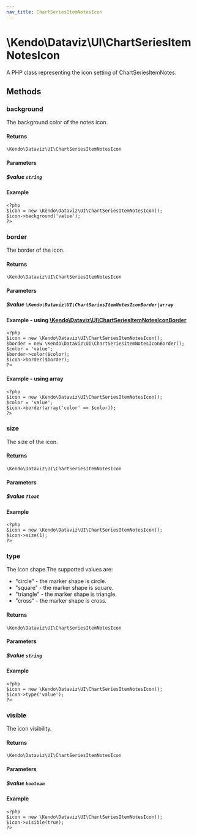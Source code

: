 ```yaml
---
nav_title: ChartSeriesItemNotesIcon
---
```


# \Kendo\Dataviz\UI\ChartSeriesItemNotesIcon

A PHP class representing the icon setting of ChartSeriesItemNotes.


## Methods

### background
The background color of the notes icon.

#### Returns
`\Kendo\Dataviz\UI\ChartSeriesItemNotesIcon`

#### Parameters

##### $value `string`



#### Example 
    <?php
    $icon = new \Kendo\Dataviz\UI\ChartSeriesItemNotesIcon();
    $icon->background('value');
    ?>

### border

The border of the icon.

#### Returns
`\Kendo\Dataviz\UI\ChartSeriesItemNotesIcon`

#### Parameters

##### $value `\Kendo\Dataviz\UI\ChartSeriesItemNotesIconBorder|array`


#### Example - using [\Kendo\Dataviz\UI\ChartSeriesItemNotesIconBorder](/kendo-ui/api/wrappers/php/Kendo/Dataviz/UI/ChartSeriesItemNotesIconBorder)
    <?php
    $icon = new \Kendo\Dataviz\UI\ChartSeriesItemNotesIcon();
    $border = new \Kendo\Dataviz\UI\ChartSeriesItemNotesIconBorder();
    $color = 'value';
    $border->color($color);
    $icon->border($border);
    ?>

#### Example - using array

    <?php
    $icon = new \Kendo\Dataviz\UI\ChartSeriesItemNotesIcon();
    $color = 'value';
    $icon->border(array('color' => $color));
    ?>

### size
The size of the icon.

#### Returns
`\Kendo\Dataviz\UI\ChartSeriesItemNotesIcon`

#### Parameters

##### $value `float`



#### Example 
    <?php
    $icon = new \Kendo\Dataviz\UI\ChartSeriesItemNotesIcon();
    $icon->size(1);
    ?>

### type
The icon shape.The supported values are:
* "circle" - the marker shape is circle.
* "square" - the marker shape is square.
* "triangle" - the marker shape is triangle.
* "cross" - the marker shape is cross.

#### Returns
`\Kendo\Dataviz\UI\ChartSeriesItemNotesIcon`

#### Parameters

##### $value `string`



#### Example 
    <?php
    $icon = new \Kendo\Dataviz\UI\ChartSeriesItemNotesIcon();
    $icon->type('value');
    ?>

### visible
The icon visibility.

#### Returns
`\Kendo\Dataviz\UI\ChartSeriesItemNotesIcon`

#### Parameters

##### $value `boolean`



#### Example 
    <?php
    $icon = new \Kendo\Dataviz\UI\ChartSeriesItemNotesIcon();
    $icon->visible(true);
    ?>

